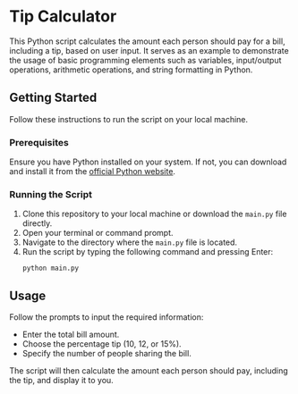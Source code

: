 # Tip Calculator

This Python script calculates the amount each person should pay for a bill, including a tip, based on user input. It serves as an example to demonstrate the usage of basic programming elements such as variables, input/output operations, arithmetic operations, and string formatting in Python.

## Getting Started

Follow these instructions to run the script on your local machine.

### Prerequisites

Ensure you have Python installed on your system. If not, you can download and install it from the [official Python website](https://www.python.org/downloads/).

### Running the Script

1. Clone this repository to your local machine or download the `main.py` file directly.
2. Open your terminal or command prompt.
3. Navigate to the directory where the `main.py` file is located.
4. Run the script by typing the following command and pressing Enter:
    ```
    python main.py
    ```

## Usage

Follow the prompts to input the required information:
- Enter the total bill amount.
- Choose the percentage tip (10, 12, or 15%).
- Specify the number of people sharing the bill.

The script will then calculate the amount each person should pay, including the tip, and display it to you.

